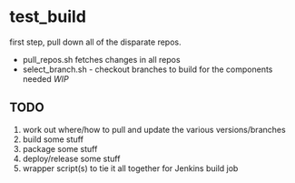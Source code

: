 # test_build

first step, pull down all of the disparate repos.
 - pull_repos.sh fetches changes in all repos
 - select_branch.sh - checkout branches to build for the components needed *WIP*

## TODO

1. work out where/how to pull and update the various versions/branches
1. build some stuff
1. package some stuff
1. deploy/release some stuff
1. wrapper script(s) to tie it all together for Jenkins build job
